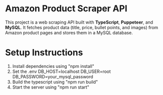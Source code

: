 # Amazon Product Scraper API

This project is a web scraping API built with **TypeScript**, **Puppeteer**, and **MySQL**. It fetches product data (title, price, bullet points, and images) from Amazon product pages and stores them in a MySQL database.

# Setup Instructions

1. Install dependencies using "npm install"
2. Set the .env DB_HOST=localhost DB_USER=root DB_PASSWORD=your_mysql_password
3. Build the typescript using "npm run build"
4. Start the server using "npm run start"